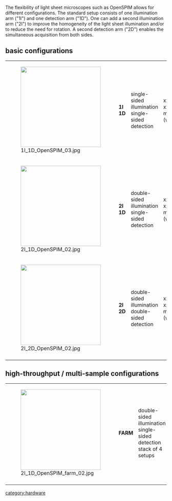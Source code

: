The flexibility of light sheet microscopes such as OpenSPIM allows for
different configurations. The standard setup consists of one
illumination arm ("1I") and one detection arm ("1D"). One can add a
second illumination arm ("2I") to improve the homogeneity of the light
sheet illumination and/or to reduce the need for rotation. A second
detection arm ("2D") enables the simultaneous acquisition from both
sides.

## basic configurations

<table>
<tbody>
<tr class="odd">
<td><figure>
<img src="1I_1D_OpenSPIM_03.jpg" title="1I_1D_OpenSPIM_03.jpg" width="250" alt="" /><figcaption>1I_1D_OpenSPIM_03.jpg</figcaption>
</figure></td>
<td><p><strong>1I 1D</strong></p></td>
<td><p>single-sided illumination<br />
single-sided detection</p></td>
<td><p>xxx / xxx mm (w/d)</p></td>
</tr>
<tr class="even">
<td><figure>
<img src="2I_1D_OpenSPIM_02.jpg" title="2I_1D_OpenSPIM_02.jpg" width="250" alt="" /><figcaption>2I_1D_OpenSPIM_02.jpg</figcaption>
</figure></td>
<td><p><strong>2I 1D</strong></p></td>
<td><p>double-sided illumination<br />
single-sided detection</p></td>
<td><p>xxx / xxx mm (w/d)</p></td>
</tr>
<tr class="odd">
<td><figure>
<img src="2I_2D_OpenSPIM_02.jpg" title="2I_2D_OpenSPIM_02.jpg" width="250" alt="" /><figcaption>2I_2D_OpenSPIM_02.jpg</figcaption>
</figure></td>
<td><p><strong>2I 2D</strong></p></td>
<td><p>double-sided illumination<br />
double-sided detection</p></td>
<td><p>xxx / xxx mm (w/d)</p></td>
</tr>
<tr class="even">
<td></td>
<td></td>
<td></td>
<td></td>
</tr>
</tbody>
</table>

## high-throughput / multi-sample configurations

<table>
<tbody>
<tr class="odd">
<td><figure>
<img src="2I_1D_OpenSPIM_farm_02.jpg" title="2I_1D_OpenSPIM_farm_02.jpg" width="250" alt="" /><figcaption>2I_1D_OpenSPIM_farm_02.jpg</figcaption>
</figure></td>
<td><p><strong>FARM</strong></p></td>
<td><p>double-sided illumination<br />
single-sided detection<br />
stack of 4 setups</p></td>
<td><p>xxx / xxx / xxx mm (w/d/h)</p></td>
</tr>
<tr class="even">
<td></td>
<td></td>
<td></td>
<td></td>
</tr>
</tbody>
</table>

[category:hardware](category:hardware "wikilink")
